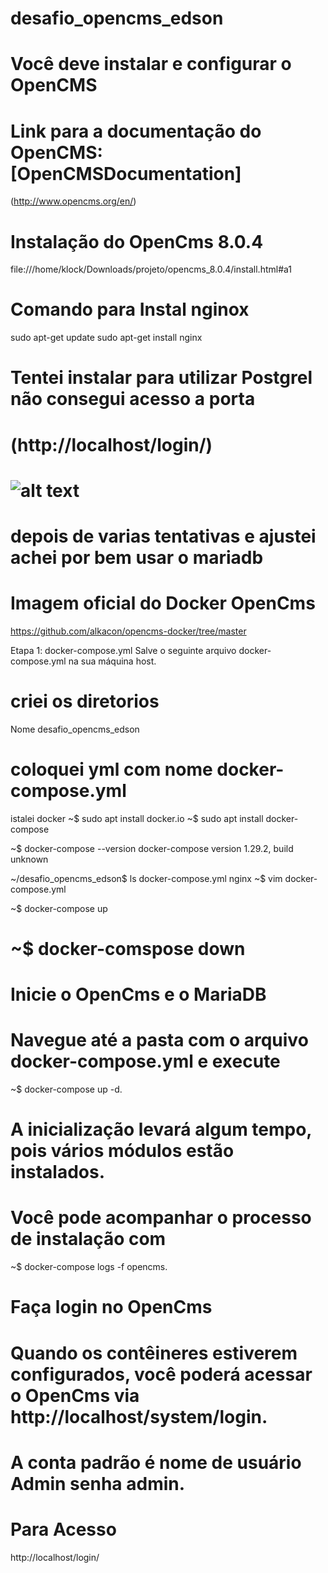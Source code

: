 # desafio_opencms_edson
# Você deve instalar e configurar o OpenCMS
# Link para a documentação do OpenCMS: [OpenCMSDocumentation]
(http://www.opencms.org/en/)

# Instalação do OpenCms 8.0.4
file:///home/klock/Downloads/projeto/opencms_8.0.4/install.html#a1

# Comando para Instal nginox
sudo apt-get update
sudo apt-get install nginx


# Tentei instalar para utilizar Postgrel não consegui acesso a porta 
# (http://localhost/login/)
# ![alt text](image.png) 
# depois de varias tentativas e ajustei achei por bem usar o mariadb


# Imagem oficial do Docker OpenCms
https://github.com/alkacon/opencms-docker/tree/master

Etapa 1: docker-compose.yml
Salve o seguinte arquivo docker-compose.yml na sua máquina host.

# criei os diretorios 
Nome desafio_opencms_edson

# coloquei yml com nome docker-compose.yml
istalei docker
~$ sudo apt  install docker.io 
~$ sudo apt  install docker-compose

~$ docker-compose --version
docker-compose version 1.29.2, build unknown

~/desafio_opencms_edson$ ls
docker-compose.yml  nginx
~$ vim docker-compose.yml

~$ docker-compose up
# ~$ docker-comspose down

# Inicie o OpenCms e o MariaDB
# Navegue até a pasta com o arquivo docker-compose.yml e execute 
~$ docker-compose up -d.

# A inicialização levará algum tempo, pois vários módulos estão instalados.

# Você pode acompanhar o processo de instalação com 
~$ docker-compose logs -f opencms.

# Faça login no OpenCms
# Quando os contêineres estiverem configurados, você poderá acessar o OpenCms via http://localhost/system/login.

# A conta padrão é nome de usuário Admin senha admin.

# Para Acesso
http://localhost/login/
